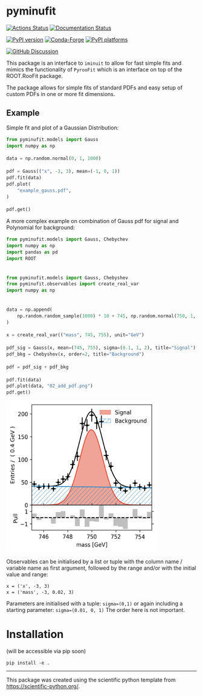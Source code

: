 # pyminufit

[![Actions Status][actions-badge]][actions-link]
[![Documentation Status][rtd-badge]][rtd-link]

[![PyPI version][pypi-version]][pypi-link]
[![Conda-Forge][conda-badge]][conda-link]
[![PyPI platforms][pypi-platforms]][pypi-link]

[![GitHub Discussion][github-discussions-badge]][github-discussions-link]

<!-- SPHINX-START -->

<!-- prettier-ignore-start -->
[actions-badge]:            https://github.com/SimonUU/pyminufit/workflows/CI/badge.svg
[actions-link]:             https://github.com/SimonUU/pyminufit/actions
[conda-badge]:              https://img.shields.io/conda/vn/conda-forge/pyminufit
[conda-link]:               https://github.com/conda-forge/pyminufit-feedstock
[github-discussions-badge]: https://img.shields.io/static/v1?label=Discussions&message=Ask&color=blue&logo=github
[github-discussions-link]:  https://github.com/SimonUU/pyminufit/discussions
[pypi-link]:                https://pypi.org/project/pyminufit/
[pypi-platforms]:           https://img.shields.io/pypi/pyversions/pyminufit
[pypi-version]:             https://img.shields.io/pypi/v/pyminufit
[rtd-badge]:                https://readthedocs.org/projects/pyminufit/badge/?version=latest
[rtd-link]:                 https://pyminufit.readthedocs.io/en/latest/?badge=latest

<!-- prettier-ignore-end -->

This package is an interface to `iminuit` to allow for fast simple fits and
mimics the functionality of `PyrooFit` which is an interface on top of the
ROOT.RooFit package.

The package allows for simple fits of standard PDFs and easy setup of custom
PDFs in one or more fit dimensions.

## Example

Simple fit and plot of a Gaussian Distribution:

```python
from pyminufit.models import Gauss
import numpy as np

data = np.random.normal(0, 1, 1000)

pdf = Gauss(("x", -3, 3), mean=(-1, 0, 1))
pdf.fit(data)
pdf.plot(
    "example_gauss.pdf",
)

pdf.get()
```

A more complex example on combination of Gauss pdf for signal and Polynomial for
background:

```python
from pyminufit.models import Gauss, Chebychev
import numpy as np
import pandas as pd
import ROOT


from pyminufit.models import Gauss, Chebyshev
from pyminufit.observables import create_real_var
import numpy as np


data = np.append(
    np.random.random_sample(1000) * 10 + 745, np.random.normal(750, 1, 1000)
)

x = create_real_var(("mass", 745, 755), unit="GeV")

pdf_sig = Gauss(x, mean=(745, 755), sigma=(0.1, 1, 2), title="Signal")
pdf_bkg = Chebyshev(x, order=2, title="Background")

pdf = pdf_sig + pdf_bkg

pdf.fit(data)
pdf.plot(data, "02_add_pdf.png")
pdf.get()
```

<img src="./examples/02_add_pdf.png" width="400" height="400" alt="Fitting multiple pdf to data.">


Observables can be initialised by a list or tuple with the column name /
variable name as first argument, followed by the range and/or with the initial
value and range:

```
x = ('x', -3, 3)
x = ('mass', -3, 0.02, 3)
```

Parameters are initialised with a tuple: `sigma=(0,1)` or again including a
starting parameter: `sigma=(0.01, 0, 1)` The order here is not important.

# Installation

(will be accessible via pip soon)

```
pip install -e .
```

---

This package was created using the scientific python template from
https://scientific-python.org/.
